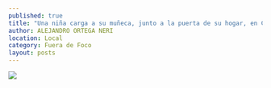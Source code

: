 ```yaml
---
published: true
title: "Una niña carga a su muñeca, junto a la puerta de su hogar, en Casa de Cerros, localidad de Pánuco"
author: ALEJANDRO ORTEGA NERI
location: Local
category: Fuera de Foco
layout: posts
---
```


![](http://i.imgur.com/GAHovPam.jpg)
